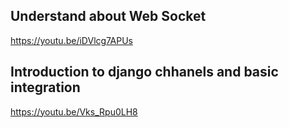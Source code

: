 ## Understand about Web Socket
https://youtu.be/iDVlcg7APUs
## Introduction to django chhanels and basic integration
https://youtu.be/Vks_Rpu0LH8
